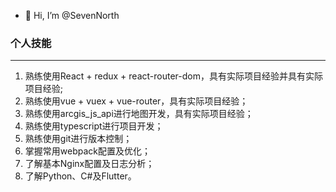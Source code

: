 - 👋 Hi, I’m @SevenNorth

### 个人技能
---------------
1. 熟练使用React + redux + react-router-dom，具有实际项目经验并具有实际项目经验;
2. 熟练使用vue + vuex + vue-router，具有实际项目经验；
3. 熟练使用arcgis_js_api进行地图开发，具有实际项目经验；
4. 熟练使用typescript进行项目开发；
5. 熟练使用git进行版本控制；
6. 掌握常用webpack配置及优化；
7. 了解基本Nginx配置及日志分析；
8. 了解Python、C#及Flutter。